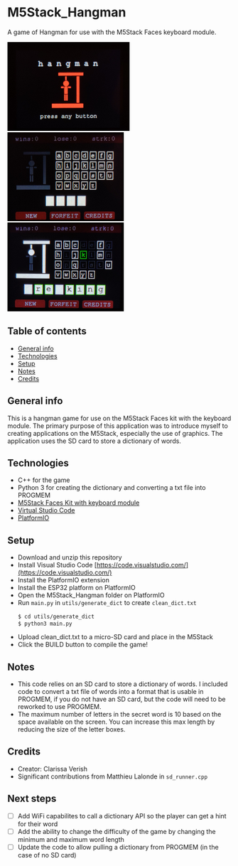 # M5Stack_Hangman

A game of Hangman for use with the M5Stack Faces keyboard module.

<img src="./img/splash.jpg" height="200"> <img src="./img/newgame.jpg" height="200"> <img src="./img/progress.jpg" height="200">

## Table of contents

- [General info](#general-info)
- [Technologies](#technologies)
- [Setup](#setup)
- [Notes](#notes)
- [Credits](#credits)

## General info

This is a hangman game for use on the M5Stack Faces kit with the keyboard module. The primary purpose of this application was to introduce myself to creating applications on the M5Stack, especially the use of graphics. The application uses the SD card to store a dictionary of words.

## Technologies

- C++ for the game
- Python 3 for creating the dictionary and converting a txt file into PROGMEM
- [M5Stack Faces Kit with keyboard module](https://m5stack.com/products/face)
- [Virtual Studio Code](https://code.visualstudio.com/)
- [PlatformIO](https://platformio.org/)

## Setup

- Download and unzip this repository
- Install Visual Studio Code [https://code.visualstudio.com/](https://code.visualstudio.com/)
- Install the PlatformIO extension
- Install the ESP32 platform on PlatformIO
- Open the M5Stack_Hangman folder on PlatformIO
- Run `main.py` in `utils/generate_dict` to create `clean_dict.txt`
  ```
  $ cd utils/generate_dict
  $ python3 main.py
  ```
- Upload clean_dict.txt to a micro-SD card and place in the M5Stack
- Click the BUILD button to compile the game!

## Notes

- This code relies on an SD card to store a dictionary of words. I included code to convert a txt file of words into a format that is usable in PROGMEM, if you do not have an SD card, but the code will need to be reworked to use PROGMEM.
- The maximum number of letters in the secret word is 10 based on the space available on the screen. You can increase this max length by reducing the size of the letter boxes.

## Credits

- Creator: Clarissa Verish
- Significant contributions from Matthieu Lalonde in `sd_runner.cpp`

## Next steps

- [ ] Add WiFi capabilites to call a dictionary API so the player can get a hint for their word
- [ ] Add the ability to change the difficulty of the game by changing the minimum and maximum word length
- [ ] Update the code to allow pulling a dictionary from PROGMEM (in the case of no SD card)
